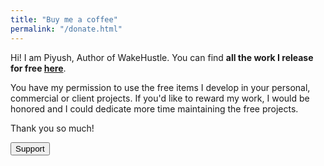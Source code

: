 ```yaml
---
title: "Buy me a coffee"
permalink: "/donate.html"
---
```


Hi! I am Piyush, Author of WakeHustle.  You can find **all the work I release for free [here](https://wakehustle.com)**.

You have my permission to use the free items I develop in your personal, commercial or client projects. If you'd like to reward my work, I would be honored and I could dedicate more time maintaining the free projects.

Thank you so much!

<script type="text/javascript" src="https://cdnjs.buymeacoffee.com/1.0.0/button.prod.min.js" data-name="bmc-button" data-slug="wake" data-color="#4affd7" data-emoji=""  data-font="Cookie" data-text="Buy me a coffee" data-outline-color="#000000" data-font-color="#000000" data-coffee-color="#FFDD00" ></script>

<button src="https://cdnjs.buymeacoffee.com/1.0.0/button.prod.min.js" data-backdrop="static" data-keyboard="false" data-target="#bmc-payment-widget-modal" data-toggle="modal" onclick="setOneTime();setPlanchosenVar('onetime');" class="common-payment-btn av-heavy color-fff text-fs-16 mg-l-12 xs-text-fs-14 xs-mg-l-8 show-on-desk">
Support
</button>

